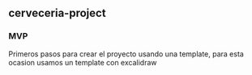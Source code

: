 cerveceria-project
---
### MVP 
Primeros pasos para crear el proyecto usando una template, para esta ocasion usamos un template con excalidraw
